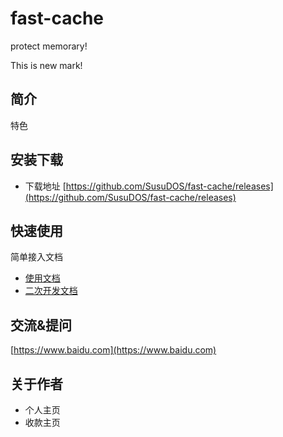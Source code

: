 # fast-cache
protect memorary!

This is new mark!

## 简介

特色

## 安装下载

- 下载地址 [https://github.com/SusuDOS/fast-cache/releases](https://github.com/SusuDOS/fast-cache/releases)



## 快速使用

简单接入文档

- [使用文档](./doc/use/README.md)
- [二次开发文档](./doc/dev/README.md) 

## 交流&提问

[https://www.baidu.com](https://www.baidu.com)

## 关于作者

- 个人主页
- 收款主页



